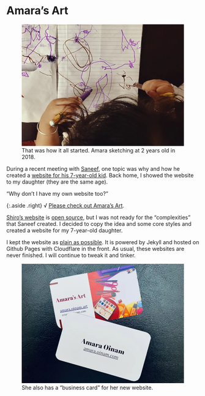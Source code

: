 # Amara’s Art

<figure>
	<a href="https://amara.oinam.art"><img src="/static/2024/amara-art-hello-world.webp" alt="Amara’s Art"></a>
	<figcaption>
		That was how it all started. Amara sketching at 2 years old in 2018.
	</figcaption>
</figure>

During a recent meeting with [Saneef](https://saneef.com), one topic was why and how he created a [website for his 7-year-old kid](https://saneef.com/blog/website-for-my-7-year-old-kids-drawings/). Back home, I showed the website to my daughter (they are the same age).

“Why don’t I have my own website too?”

{:.aside .right}
√ [Please check out Amara’s Art](https://amara.oinam.art).

[Shiro’s website](https://shiro.ws) is [open source](https://github.com/saneef/shiro.ws), but I was not ready for the “complexities” that Saneef created. I decided to copy the idea and some core styles and created a website for my 7-year-old daughter.

I kept the website as [plain as possible](https://github.com/oinam/amara.oinam.art). It is powered by Jekyll and hosted on Github Pages with Cloudflare in the front. As usual, these websites are never finished. I will continue to tweak it and tinker.

<figure>
	<a href="https://amara.oinam.art"><img src="/static/2024/amara-art-business-card.webp" alt="Amara’s Art Business Card"></a>
	<figcaption>
		She also has a “business card” for her new website.
	</figcaption>
</figure>
